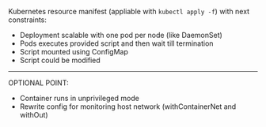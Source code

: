 Kubernetes resource manifest (appliable with `kubectl apply -f`) with next constraints:
- Deployment scalable with one pod per node (like DaemonSet)
- Pods executes provided script and then wait till termination
- Script mounted using ConfigMap
- Script could be modified

-----------------------------------

OPTIONAL POINT:
- Container runs in unprivileged mode
- Rewrite config for monitoring host network (withContainerNet and withOut)
